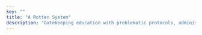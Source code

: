 ```yaml
---
key: ""
title: "A Rotten System"
description: "Gatekeeping education with problematic protocols, administrative neglect, and hidden agendas affecting students' education"
---
```

